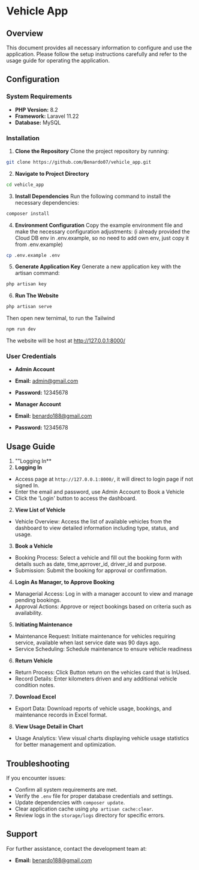 # Vehicle App

## Overview

This document provides all necessary information to configure and use the application. Please follow the setup instructions carefully and refer to the usage guide for operating the application.

## Configuration

### System Requirements
- **PHP Version:** 8.2
- **Framework:** Laravel 11.22
- **Database:** MySQL

### Installation

1. **Clone the Repository**
   Clone the project repository by running:
```bash
git clone https://github.com/Benardo07/vehicle_app.git
```

2. **Navigate to Project Directory**
```bash
cd vehicle_app
```

3. **Install Dependencies**
Run the following command to install the necessary dependencies:
```bash
composer install
```

4. **Environment Configuration**
Copy the example environment file and make the necessary configuration adjustments:
(i already provided the Cloud DB env in .env.example, so no need to add own env, just copy it from .env.example)
```bash
cp .env.example .env
```


5. **Generate Application Key**
Generate a new application key with the artisan command:
```bash
php artisan key
```

6. **Run The Website**
```bash
php artisan serve
```
Then open new ternimal, to run the Tailwind
```bash
npm run dev
```
The website will be host at http://127.0.0.1:8000/

### User Credentials

- **Admin Account**
- **Email:** admin@gmail.com
- **Password:** 12345678

- **Manager Account**
- **Email:** benardo188@gmail.com
- **Password:** 12345678

## Usage Guide
1. ""Logging In**
1. **Logging In**
- Access page at `http://127.0.0.1:8000/`, it will direct to login page if not signed In.
- Enter the email and password, use Admin Account to Book a Vehicle
- Click the 'Login' button to access the dashboard.
2. **View List of Vehicle**
- Vehicle Overview: Access the list of available vehicles from the dashboard to view detailed information including type, status, and usage.
3. **Book a Vehicle**
- Booking Process: Select a vehicle and fill out the booking form with details such as date, time,aprrover_id, driver_id and purpose.
- Submission: Submit the booking for approval or confirmation.
4. **Login As Manager, to Approve Booking**
- Managerial Access: Log in with a manager account to view and manage pending bookings.
- Approval Actions: Approve or reject bookings based on criteria such as availability.
5. **Initiating Maintenance**
- Maintenance Request: Initiate maintenance for vehicles requiring service, available when last service date was 90 days ago.
- Service Scheduling: Schedule maintenance to ensure vehicle readiness
6. **Return Vehicle**
- Return Process: Click Button return on the vehicles card that is InUsed.
- Record Details: Enter kilometers driven and any additional vehicle condition notes.
7. **Download Excel**
- Export Data: Download reports of vehicle usage, bookings, and maintenance records in Excel format.
8. **View Usage Detail in Chart**
- Usage Analytics: View visual charts displaying vehicle usage statistics for better management and optimization.

## Troubleshooting

If you encounter issues:
- Confirm all system requirements are met.
- Verify the `.env` file for proper database credentials and settings.
- Update dependencies with `composer update`.
- Clear application cache using `php artisan cache:clear`.
- Review logs in the `storage/logs` directory for specific errors.


## Support

For further assistance, contact the development team at:
- **Email:** benardo188@gmail.com